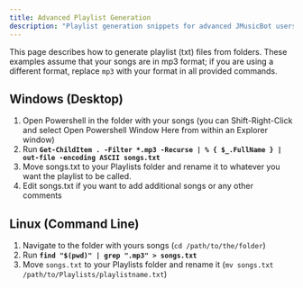 ```yaml
---
title: Advanced Playlist Generation
description: "Playlist generation snippets for advanced JMusicBot users"
---
```


This page describes how to generate playlist (txt) files from folders. These examples assume that your songs are in mp3 format; if you are using a different format, replace `mp3` with your format in all provided commands.

## Windows (Desktop)
1. Open Powershell in the folder with your songs (you can Shift-Right-Click and select Open Powershell Window Here from within an Explorer window)
2. Run **`Get-ChildItem . -Filter *.mp3 -Recurse | % { $_.FullName } | out-file -encoding ASCII songs.txt`**
3. Move songs.txt to your Playlists folder and rename it to whatever you want the playlist to be called.
4. Edit songs.txt if you want to add additional songs or any other comments

## Linux (Command Line)
1. Navigate to the folder with yours songs (`cd /path/to/the/folder`)
2. Run **`find "$(pwd)" | grep ".mp3" > songs.txt`**
3. Move `songs.txt` to your Playlists folder and rename it (`mv songs.txt /path/to/Playlists/playlistname.txt`)
